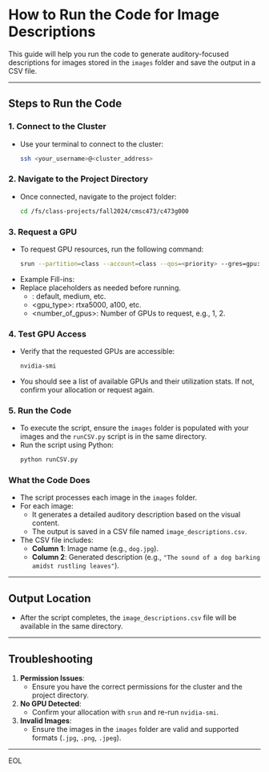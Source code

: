 # How to Run the Code for Image Descriptions

This guide will help you run the code to generate auditory-focused descriptions for images stored in the `images` folder and save the output in a CSV file.

---

## **Steps to Run the Code**

### 1. **Connect to the Cluster**
   - Use your terminal to connect to the cluster:
     ```bash
     ssh <your_username>@<cluster_address>
     ```

### 2. **Navigate to the Project Directory**
   - Once connected, navigate to the project folder:
     ```bash
     cd /fs/class-projects/fall2024/cmsc473/c473g000
     ```

### 3. **Request a GPU**
   - To request GPU resources, run the following command:
     ```bash
     srun --partition=class --account=class --qos=<priority> --gres=gpu:<gpu_type>:<number_of_gpus> --pty bash
     ```
   - Example Fill-ins:
   - Replace placeholders as needed before running.
      - <priority>: default, medium, etc.
      - <gpu_type>: rtxa5000, a100, etc.
      - <number_of_gpus>: Number of GPUs to request, e.g., 1, 2.
      

### 4. **Test GPU Access**
   - Verify that the requested GPUs are accessible:
     ```bash
     nvidia-smi
     ```

   - You should see a list of available GPUs and their utilization stats. If not, confirm your allocation or request again.

### 5. **Run the Code**
   - To execute the script, ensure the `images` folder is populated with your images and the `runCSV.py` script is in the same directory.
   - Run the script using Python:
     ```bash
     python runCSV.py
     ```

### **What the Code Does**
- The script processes each image in the `images` folder.
- For each image:
  - It generates a detailed auditory description based on the visual content.
  - The output is saved in a CSV file named `image_descriptions.csv`.
- The CSV file includes:
  - **Column 1**: Image name (e.g., `dog.jpg`).
  - **Column 2**: Generated description (e.g., `"The sound of a dog barking amidst rustling leaves"`).

---

## **Output Location**
- After the script completes, the `image_descriptions.csv` file will be available in the same directory.

---

## **Troubleshooting**
1. **Permission Issues**:
   - Ensure you have the correct permissions for the cluster and the project directory.
2. **No GPU Detected**:
   - Confirm your allocation with `srun` and re-run `nvidia-smi`.
3. **Invalid Images**:
   - Ensure the images in the `images` folder are valid and supported formats (`.jpg`, `.png`, `.jpeg`).

---
EOL
